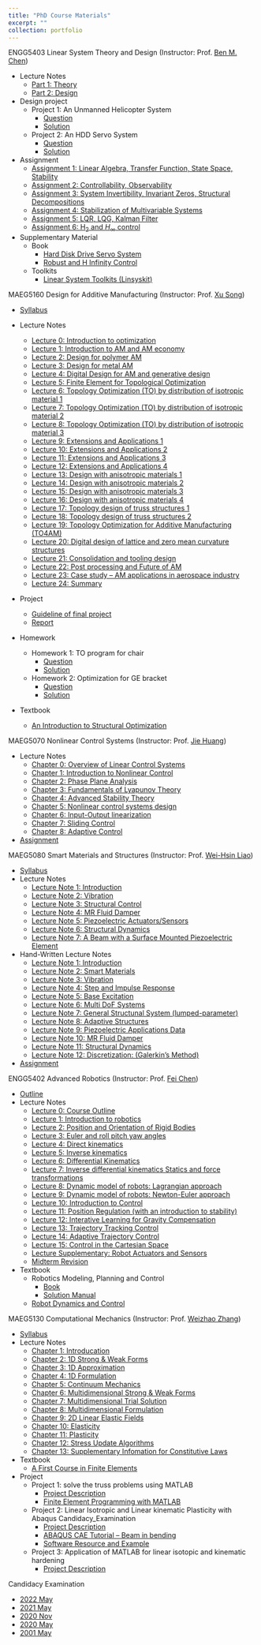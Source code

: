 ```yaml
---
title: "PhD Course Materials"
excerpt: ""
collection: portfolio
---
```


ENGG5403 Linear System Theory and Design (Instructor: Prof. [Ben M. Chen](http://www.mae.cuhk.edu.hk/~bmchen/))
* Lecture Notes
  * [Part 1: Theory](http://Liuchao-JIN.github.io/files/Course_Materials/Graduate_Course/ENGG5403/LectureNotePart1.pdf)
  * [Part 2: Design](http://Liuchao-JIN.github.io/files/Course_Materials/Graduate_Course/ENGG5403/LectureNotePart2.pdf)
* Design project
  * Project 1: An Unmanned Helicopter System
    * [Question](http://Liuchao-JIN.github.io/files/Course_Materials/Graduate_Course/ENGG5403/DP1.pdf)
    * [Solution](http://Liuchao-JIN.github.io/files/Course_Materials/Graduate_Course/ENGG5403/Design_Project__1.pdf)
  * Project 2: An HDD Servo System
    * [Question](http://Liuchao-JIN.github.io/files/Course_Materials/Graduate_Course/ENGG5403/DP2.pdf)
    * [Solution](http://Liuchao-JIN.github.io/files/Course_Materials/Graduate_Course/ENGG5403/Design_Project__2.pdf)
* Assignment
  * [Assignment 1: Linear Algebra, Transfer Function, State Space, Stability](http://Liuchao-JIN.github.io/files/Course_Materials/Graduate_Course/ENGG5403/ENGG5403_Assignment__1.pdf)
  * [Assignment 2: Controllability, Observability](http://Liuchao-JIN.github.io/files/Course_Materials/Graduate_Course/ENGG5403/ENGG5403_Assignment__2.pdf)
  * [Assignment 3: System Invertibility, Invariant Zeros, Structural Decompositions](http://Liuchao-JIN.github.io/files/Course_Materials/Graduate_Course/ENGG5403/ENGG5403_Assignment__3.pdf)
  * [Assignment 4: Stabilization of Multivariable Systems](http://Liuchao-JIN.github.io/files/Course_Materials/Graduate_Course/ENGG5403/ENGG5403_Assignment__4.pdf)
  * [Assignment 5: LQR, LQG, Kalman Filter](http://Liuchao-JIN.github.io/files/Course_Materials/Graduate_Course/ENGG5403/ENGG5403_Assignment__5.pdf)
  * [Assignment 6: H<sub>2</sub> and $H_{\infty}$ control](http://Liuchao-JIN.github.io/files/Course_Materials/Graduate_Course/ENGG5403/ENGG5403_Assignment__6.pdf)
* Supplementary Material
  * Book
    * [Hard Disk Drive Servo System](http://Liuchao-JIN.github.io/files/Course_Materials/Graduate_Course/ENGG5403/Hard_disk_drive_servo_system.pdf)
    * [Robust and H Infinity Control](http://Liuchao-JIN.github.io/files/Course_Materials/Graduate_Course/ENGG5403/Robust_and_H_Infinity_Control.pdf)
  * Toolkits
    * [Linear System Toolkits (Linsyskit)](https://github.com/Liuchao-JIN/Liuchao-JIN.github.io/tree/main/files/Course_Materials/Graduate_Course/ENGG5403/Linsyskit)

MAEG5160 Design for Additive Manufacturing (Instructor: Prof. [Xu Song](https://www4.mae.cuhk.edu.hk/peoples/song-xu/))
* [Syllabus](http://Liuchao-JIN.github.io/files/Course_Materials/Graduate_Course/MAEG5160/syllabus.pdf)
* Lecture Notes
  * [Lecture 0: Introduction to optimization](http://Liuchao-JIN.github.io/files/Course_Materials/Graduate_Course/MAEG5160/Lecture_0_Intro_to_optimisation.pdf)
  * [Lecture 1: Introduction to AM and AM economy](http://Liuchao-JIN.github.io/files/Course_Materials/Graduate_Course/MAEG5160/Lecture_1_Introduction_SX_2023.pdf)
  * [Lecture 2: Design for polymer AM](http://Liuchao-JIN.github.io/files/Course_Materials/Graduate_Course/MAEG5160/Lecture_2_Design_for_polymer_AM.pdf)
  * [Lecture 3: Design for metal AM](http://Liuchao-JIN.github.io/files/Course_Materials/Graduate_Course/MAEG5160/Lecture_3_Design_for_metal_AM.pdf)
  * [Lecture 4: Digital Design for AM and generative design](http://Liuchao-JIN.github.io/files/Course_Materials/Graduate_Course/MAEG5160/Lecture_4_Digital_Design_for_AM.pdf)
  * [Lecture 5: Finite Element for Topological Optimization](http://Liuchao-JIN.github.io/files/Course_Materials/Graduate_Course/MAEG5160/Lecture_5_Finite_Element_for_Topo.pdf)
  * [Lecture 6: Topology Optimization (TO) by distribution of isotropic material 1](http://Liuchao-JIN.github.io/files/Course_Materials/Graduate_Course/MAEG5160/Lecture_6_TO_iso.pdf)
  * [Lecture 7: Topology Optimization (TO) by distribution of isotropic material 2](http://Liuchao-JIN.github.io/files/Course_Materials/Graduate_Course/MAEG5160/Lecture_7_TO_iso_con.pdf)
  * [Lecture 8: Topology Optimization (TO) by distribution of isotropic material 3](http://Liuchao-JIN.github.io/files/Course_Materials/Graduate_Course/MAEG5160/Lecture_8_TO_iso_con_2.pdf)
  * [Lecture 9: Extensions and Applications 1](http://Liuchao-JIN.github.io/files/Course_Materials/Graduate_Course/MAEG5160/Lecture_9_applications.pdf)
  * [Lecture 10: Extensions and Applications 2](http://Liuchao-JIN.github.io/files/Course_Materials/Graduate_Course/MAEG5160/Lecture_10_applications_con.pdf)
  * [Lecture 11: Extensions and Applications 3](http://Liuchao-JIN.github.io/files/Course_Materials/Graduate_Course/MAEG5160/Lecture_11_app_con_2.pdf)
  * [Lecture 12: Extensions and Applications 4](http://Liuchao-JIN.github.io/files/Course_Materials/Graduate_Course/MAEG5160/Lecture_12_app_con_3.pdf)
  * [Lecture 13: Design with anisotropic materials 1](http://Liuchao-JIN.github.io/files/Course_Materials/Graduate_Course/MAEG5160/Lecture_13_aniso.pdf)
  * [Lecture 14: Design with anisotropic materials 2](http://Liuchao-JIN.github.io/files/Course_Materials/Graduate_Course/MAEG5160/Lecture_14_aniso_2.pdf)
  * [Lecture 15: Design with anisotropic materials 3](http://Liuchao-JIN.github.io/files/Course_Materials/Graduate_Course/MAEG5160/Lecture_15_aniso_3.pdf)
  * [Lecture 16: Design with anisotropic materials 4](http://Liuchao-JIN.github.io/files/Course_Materials/Graduate_Course/MAEG5160/Lecture_16_aniso_4.pdf)
  * [Lecture 17: Topology design of truss structures 1](http://Liuchao-JIN.github.io/files/Course_Materials/Graduate_Course/MAEG5160/Lecture_17_truss.pdf)
  * [Lecture 18: Topology design of truss structures 2](http://Liuchao-JIN.github.io/files/Course_Materials/Graduate_Course/MAEG5160/Lecture_18_truss_2.pdf)
  * [Lecture 19: Topology Optimization for Additive Manufacturing (TO4AM)](http://Liuchao-JIN.github.io/files/Course_Materials/Graduate_Course/MAEG5160/Lecture_19_TO4AM.pdf)
  * [Lecture 20: Digital design of lattice and zero mean curvature structures](http://Liuchao-JIN.github.io/files/Course_Materials/Graduate_Course/MAEG5160/Lecture_20_Lattice.pdf)
  * [Lecture 21: Consolidation and tooling design](http://Liuchao-JIN.github.io/files/Course_Materials/Graduate_Course/MAEG5160/Lecture_21_Consolidation_and_tooling_design.pdf)
  * [Lecture 22: Post processing and Future of AM](http://Liuchao-JIN.github.io/files/Course_Materials/Graduate_Course/MAEG5160/Lecture_22_Post-processing_Future_outlook.pdf)
  * [Lecture 23: Case study – AM applications in aerospace industry](http://Liuchao-JIN.github.io/files/Course_Materials/Graduate_Course/MAEG5160/Lecture_23_Case-study-AM-in-aerospace.pdf)
  * [Lecture 24: Summary](http://Liuchao-JIN.github.io/files/Course_Materials/Graduate_Course/MAEG5160/Lecture_24_Summary.pdf)
* Project
  * [Guideline of final project](http://Liuchao-JIN.github.io/files/Course_Materials/Graduate_Course/MAEG5160/Guideline_of_final_project.pdf)
  * [Report](http://Liuchao-JIN.github.io/files/Course_Materials/Graduate_Course/MAEG5160/MAEG5160_Final_Project.pdf)


  <!-- * [Demo video of final project](http://Liuchao-JIN.github.io/files/Course_Materials/Graduate_Course/MAEG5160/demo_of_final_project.mp4) -->

* Homework
  * Homework 1: TO program for chair
    * [Question](http://Liuchao-JIN.github.io/files/Course_Materials/Graduate_Course/MAEG5160/Homework_1.pdf)
    * [Solution](http://Liuchao-JIN.github.io/files/Course_Materials/Graduate_Course/MAEG5160/Assignment__1.pdf)
  * Homework 2: Optimization for GE bracket
    * [Question](http://Liuchao-JIN.github.io/files/Course_Materials/Graduate_Course/MAEG5160/Homework_2.pdf)
    * [Solution](http://Liuchao-JIN.github.io/files/Course_Materials/Graduate_Course/MAEG5160/Assignment__2.pdf)
* Textbook
  * [An Introduction to Structural Optimization](http://Liuchao-JIN.github.io/files/Course_Materials/Graduate_Course/MAEG5160/christensen2008an.pdf)



MAEG5070 Nonlinear Control Systems (Instructor: Prof. [Jie Huang](https://www4.mae.cuhk.edu.hk/peoples/huang-jie/))
* Lecture Notes
  * [Chapter 0: Overview of Linear Control Systems](http://Liuchao-JIN.github.io/files/Course_Materials/Graduate_Course/MAEG5070/chapter0.pdf)
  * [Chapter 1: Introduction to Nonlinear Control](http://Liuchao-JIN.github.io/files/Course_Materials/Graduate_Course/MAEG5070/chapter1.pdf)
  * [Chapter 2: Phase Plane Analysis](http://Liuchao-JIN.github.io/files/Course_Materials/Graduate_Course/MAEG5070/chapter2.pdf)
  * [Chapter 3: Fundamentals of Lyapunov Theory](http://Liuchao-JIN.github.io/files/Course_Materials/Graduate_Course/MAEG5070/chapter3.pdf)
  * [Chapter 4: Advanced Stability Theory](http://Liuchao-JIN.github.io/files/Course_Materials/Graduate_Course/MAEG5070/chapter4.pdf)
  * [Chapter 5: Nonlinear control systems design](http://Liuchao-JIN.github.io/files/Course_Materials/Graduate_Course/MAEG5070/chapter5.pdf)
  * [Chapter 6: Input-Output linearization](http://Liuchao-JIN.github.io/files/Course_Materials/Graduate_Course/MAEG5070/chapter6.pdf)
  * [Chapter 7: Sliding Control](http://Liuchao-JIN.github.io/files/Course_Materials/Graduate_Course/MAEG5070/chapter7.pdf)
  * [Chapter 8: Adaptive Control](http://Liuchao-JIN.github.io/files/Course_Materials/Graduate_Course/MAEG5070/chapter8.pdf)
* [Assignment](http://Liuchao-JIN.github.io/files/Course_Materials/Graduate_Course/MAEG5070/MAEG5070_Assignment.pdf)


MAEG5080 Smart Materials and Structures (Instructor: Prof. [Wei-Hsin Liao](https://www4.mae.cuhk.edu.hk/peoples/liao-wei-hsin/))
* [Syllabus](http://Liuchao-JIN.github.io/files/Course_Materials/Graduate_Course/MAEG5080/MAEG5080_syllabus.pdf)
* Lecture Notes
  * [Lecture Note 1: Introduction](http://Liuchao-JIN.github.io/files/Course_Materials/Graduate_Course/MAEG5080/Notes1.pdf)
  * [Lecture Note 2: Vibration](http://Liuchao-JIN.github.io/files/Course_Materials/Graduate_Course/MAEG5080/Notes2.pdf)
  * [Lecture Note 3: Structural Control](http://Liuchao-JIN.github.io/files/Course_Materials/Graduate_Course/MAEG5080/Notes3.pdf)
  * [Lecture Note 4: MR Fluid Damper](http://Liuchao-JIN.github.io/files/Course_Materials/Graduate_Course/MAEG5080/Notes4.pdf)
  * [Lecture Note 5: Piezoelectric Actuators/Sensors](http://Liuchao-JIN.github.io/files/Course_Materials/Graduate_Course/MAEG5080/Notes5.pdf)
  * [Lecture Note 6: Structural Dynamics](http://Liuchao-JIN.github.io/files/Course_Materials/Graduate_Course/MAEG5080/Notes6.pdf)
  * [Lecture Note 7: A Beam with a Surface Mounted Piezoelectric Element](http://Liuchao-JIN.github.io/files/Course_Materials/Graduate_Course/MAEG5080/Notes7.pdf)
* Hand-Written Lecture Notes
  * [Lecture Note 1: Introduction](http://Liuchao-JIN.github.io/files/Course_Materials/Graduate_Course/MAEG5080/Lecture_Note_01.pdf)
  * [Lecture Note 2: Smart Materials](http://Liuchao-JIN.github.io/files/Course_Materials/Graduate_Course/MAEG5080/Lecture_Note_02.pdf)
  * [Lecture Note 3: Vibration](http://Liuchao-JIN.github.io/files/Course_Materials/Graduate_Course/MAEG5080/Lecture_Note_03.pdf)
  * [Lecture Note 4: Step and Impulse Response](http://Liuchao-JIN.github.io/files/Course_Materials/Graduate_Course/MAEG5080/Lecture_Note_04.pdf)
  * [Lecture Note 5: Base Excitation](http://Liuchao-JIN.github.io/files/Course_Materials/Graduate_Course/MAEG5080/Lecture_Note_05.pdf)
  * [Lecture Note 6: Multi DoF Systems](http://Liuchao-JIN.github.io/files/Course_Materials/Graduate_Course/MAEG5080/Lecture_Note_06.pdf)
  * [Lecture Note 7: General Structunal System (lumped-parameter)](http://Liuchao-JIN.github.io/files/Course_Materials/Graduate_Course/MAEG5080/Lecture_Note_07.pdf)
  * [Lecture Note 8: Adaptive Structures](http://Liuchao-JIN.github.io/files/Course_Materials/Graduate_Course/MAEG5080/Lecture_Note_08.pdf)
  * [Lecture Note 9: Piezoelectric Applications Data](http://Liuchao-JIN.github.io/files/Course_Materials/Graduate_Course/MAEG5080/Lecture_Note_09.pdf)
  * [Lecture Note 10: MR Fluid Damper](http://Liuchao-JIN.github.io/files/Course_Materials/Graduate_Course/MAEG5080/Lecture_Note_10.pdf)
  * [Lecture Note 11: Structural Dynamics](http://Liuchao-JIN.github.io/files/Course_Materials/Graduate_Course/MAEG5080/Lecture_Note_11.pdf)
  * [Lecture Note 12: Discretization: (Galerkin’s Method)](http://Liuchao-JIN.github.io/files/Course_Materials/Graduate_Course/MAEG5080/Lecture_Note_12.pdf)
* [Assignment](http://Liuchao-JIN.github.io/files/Course_Materials/Graduate_Course/MAEG5080/MAEG5080_Assignment.pdf)

ENGG5402 Advanced Robotics (Instructor: Prof. [Fei Chen](https://www4.mae.cuhk.edu.hk/peoples/chen-fei/))
* [Outline](http://Liuchao-JIN.github.io/files/Course_Materials/Graduate_Course/ENGG5402/ENGG5402_AdvancedRobotics_Outline_Y2223_T2v4.pdf)
* Lecture Notes
  * [Lecture 0: Course Outline](http://Liuchao-JIN.github.io/files/Course_Materials/Graduate_Course/ENGG5402/L0.pdf)
  * [Lecture 1: Introduction to robotics](http://Liuchao-JIN.github.io/files/Course_Materials/Graduate_Course/ENGG5402/L1.pdf)
  * [Lecture 2: Position and Orientation of Rigid Bodies](http://Liuchao-JIN.github.io/files/Course_Materials/Graduate_Course/ENGG5402/L2.pdf)
  * [Lecture 3: Euler and roll pitch yaw angles](http://Liuchao-JIN.github.io/files/Course_Materials/Graduate_Course/ENGG5402/L3.pdf)
  * [Lecture 4: Direct kinematics](http://Liuchao-JIN.github.io/files/Course_Materials/Graduate_Course/ENGG5402/L4.pdf)
  * [Lecture 5: Inverse kinematics](http://Liuchao-JIN.github.io/files/Course_Materials/Graduate_Course/ENGG5402/L5.pdf)
  * [Lecture 6: Differential Kinematics](http://Liuchao-JIN.github.io/files/Course_Materials/Graduate_Course/ENGG5402/L6.pdf)
  * [Lecture 7: Inverse differential kinematics Statics and force transformations](http://Liuchao-JIN.github.io/files/Course_Materials/Graduate_Course/ENGG5402/L7.pdf)
  * [Lecture 8: Dynamic model of robots: Lagrangian approach](http://Liuchao-JIN.github.io/files/Course_Materials/Graduate_Course/ENGG5402/L8.pdf)
  * [Lecture 9: Dynamic model of robots: Newton-Euler approach](http://Liuchao-JIN.github.io/files/Course_Materials/Graduate_Course/ENGG5402/L9.pdf)
  * [Lecture 10: Introduction to Control](http://Liuchao-JIN.github.io/files/Course_Materials/Graduate_Course/ENGG5402/L10.pdf)
  * [Lecture 11: Position Regulation (with an introduction to stability)](http://Liuchao-JIN.github.io/files/Course_Materials/Graduate_Course/ENGG5402/L11.pdf)
  * [Lecture 12: Interative Learning for Gravity Compensation](http://Liuchao-JIN.github.io/files/Course_Materials/Graduate_Course/ENGG5402/L12.pdf)
  * [Lecture 13: Trajectory Tracking Control](http://Liuchao-JIN.github.io/files/Course_Materials/Graduate_Course/ENGG5402/L13.pdf)
  * [Lecture 14: Adaptive Trajectory Control](http://Liuchao-JIN.github.io/files/Course_Materials/Graduate_Course/ENGG5402/L14.pdf)
  * [Lecture 15: Control in the Cartesian Space](http://Liuchao-JIN.github.io/files/Course_Materials/Graduate_Course/ENGG5402/L15.pdf)
  * [Lecture Supplementary: Robot Actuators and Sensors](http://Liuchao-JIN.github.io/files/Course_Materials/Graduate_Course/ENGG5402/LS.pdf)
  * [Midterm Revision](http://Liuchao-JIN.github.io/files/Course_Materials/Graduate_Course/ENGG5402/16_3_23revision.pdf)
* Textbook
  * Robotics Modeling, Planning and Control
    * [Book](http://Liuchao-JIN.github.io/files/Course_Materials/Graduate_Course/ENGG5402/siciliano2009robotics.pdf)
    * [Solution Manual](http://Liuchao-JIN.github.io/files/Course_Materials/Graduate_Course/ENGG5402/siciliano2009robotics_solution.pdf)
  * [Robot Dynamics and Control](http://Liuchao-JIN.github.io/files/Course_Materials/Graduate_Course/ENGG5402/spong2004robot.pdf)


MAEG5130 Computational Mechanics (Instructor: Prof. [Weizhao Zhang](https://www4.mae.cuhk.edu.hk/peoples/zhang-weizhao/))
* [Syllabus](http://Liuchao-JIN.github.io/files/Course_Materials/Graduate_Course/MAEG5130/syllabus.pdf)
* Lecture Notes
  * [Chapter 1: Introducation](http://Liuchao-JIN.github.io/files/Course_Materials/Graduate_Course/MAEG5130/Ch1.pdf)
  * [Chapter 2: 1D Strong & Weak Forms](http://Liuchao-JIN.github.io/files/Course_Materials/Graduate_Course/MAEG5130/Ch2.pdf)
  * [Chapter 3: 1D Approximation](http://Liuchao-JIN.github.io/files/Course_Materials/Graduate_Course/MAEG5130/Ch3.pdf)
  * [Chapter 4: 1D Formulation](http://Liuchao-JIN.github.io/files/Course_Materials/Graduate_Course/MAEG5130/Ch4.pdf)
  * [Chapter 5: Continuum Mechanics](http://Liuchao-JIN.github.io/files/Course_Materials/Graduate_Course/MAEG5130/Ch5.pdf)
  * [Chapter 6: Multidimensional Strong & Weak Forms](http://Liuchao-JIN.github.io/files/Course_Materials/Graduate_Course/MAEG5130/Ch6.pdf)
  * [Chapter 7: Multidimensional Trial Solution](http://Liuchao-JIN.github.io/files/Course_Materials/Graduate_Course/MAEG5130/Ch7.pdf)
  * [Chapter 8: Multidimensional Formulation](http://Liuchao-JIN.github.io/files/Course_Materials/Graduate_Course/MAEG5130/Ch8.pdf)
  * [Chapter 9: 2D Linear Elastic Fields](http://Liuchao-JIN.github.io/files/Course_Materials/Graduate_Course/MAEG5130/Ch9.pdf)
  * [Chapter 10: Elasticity](http://Liuchao-JIN.github.io/files/Course_Materials/Graduate_Course/MAEG5130/Ch10.pdf)
  * [Chapter 11: Plasticity](http://Liuchao-JIN.github.io/files/Course_Materials/Graduate_Course/MAEG5130/Ch11.pdf)
  * [Chapter 12: Stress Update Algorithms](http://Liuchao-JIN.github.io/files/Course_Materials/Graduate_Course/MAEG5130/Ch12.pdf)
  * [Chapter 13: Supplementary Infomation for Constitutive Laws](http://Liuchao-JIN.github.io/files/Course_Materials/Graduate_Course/MAEG5130/Ch13.pdf)
* Textbook
  * [A First Course in Finite Elements](http://Liuchao-JIN.github.io/files/Course_Materials/Graduate_Course/MAEG5130/A_First_Course_in_Finite_Elements.pdf)
* Project
  * Project 1: solve the truss problems using MATLAB
    * [Project Description](http://Liuchao-JIN.github.io/files/Course_Materials/Graduate_Course/MAEG5130/Project_1_Description.pdf)
    * [Finite Element Programming with MATLAB](http://Liuchao-JIN.github.io/files/Course_Materials/Graduate_Course/MAEG5130/afirstcourseinfiniteelements-ch12-matlab.pdf)
  * Project 2: Linear Isotropic and Linear kinematic Plasticity with Abaqus Candidacy_Examination
    * [Project Description](http://Liuchao-JIN.github.io/files/Course_Materials/Graduate_Course/MAEG5130/Project_2_Description.pdf)
    * [ABAQUS CAE Tutorial – Beam in bending](http://Liuchao-JIN.github.io/files/Course_Materials/Graduate_Course/MAEG5130/ABAQUS_CAE_Tutorial.pdf)
    * [Software Resource and Example](http://Liuchao-JIN.github.io/files/Course_Materials/Graduate_Course/MAEG5130/Software_Resource_and_Example.pdf)
  * Project 3: Application of MATLAB for linear isotopic and kinematic hardening
    * [Project Description](http://Liuchao-JIN.github.io/files/Course_Materials/Graduate_Course/MAEG5130/Project_3_Description.pdf)


Candidacy Examination
* [2022 May](http://Liuchao-JIN.github.io/files/Course_Materials/Graduate_Course/Candidacy_Examination/22_May.pdf)
* [2021 May](http://Liuchao-JIN.github.io/files/Course_Materials/Graduate_Course/Candidacy_Examination/21_May.pdf)
* [2020 Nov](http://Liuchao-JIN.github.io/files/Course_Materials/Graduate_Course/Candidacy_Examination/20_Nov.pdf)
* [2020 May](http://Liuchao-JIN.github.io/files/Course_Materials/Graduate_Course/Candidacy_Examination/20_May.pdf)
* [2001 May](http://Liuchao-JIN.github.io/files/Course_Materials/Graduate_Course/Candidacy_Examination/01_May.pdf)
